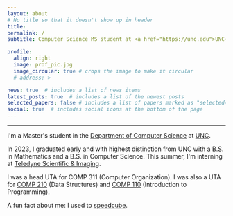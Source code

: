 ```yaml
---
layout: about
# No title so that it doesn't show up in header
title: 
permalink: /
subtitle: Computer Science MS student at <a href="https://unc.edu">UNC</a> • SWE Intern @ <a href="https://www.teledyne-si.com">Teledyne SI</a>

profile:
  align: right
  image: prof_pic.jpg
  image_circular: true # crops the image to make it circular
  # address: >

news: true  # includes a list of news items
latest_posts: true  # includes a list of the newest posts
selected_papers: false # includes a list of papers marked as "selected={true}"
social: true  # includes social icons at the bottom of the page
---
```


---

I'm a Master's student in the [Department of Computer Science](https://cs.unc.edu) at [UNC](https://unc.edu).

In 2023, I graduated early and with highest distinction from UNC with a B.S. in Mathematics and a B.S. in Computer Science. This summer, I'm interning at [Teledyne Scientific & Imaging](https://www.teledyne-si.com).

I was a head UTA for COMP 311 (Computer Organization). I was also a UTA for [COMP 210](https://www.cs.unc.edu/~kakiryan/teaching/summer-210.html) (Data Structures) and [COMP 110](https://22s.comp110.com) (Introduction to Programming).

A fun fact about me: I used to [speedcube](/blog/2021/cubing).
